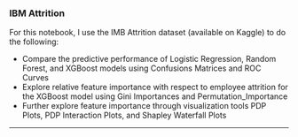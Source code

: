 

### IBM Attrition

For this notebook, I use the IMB Attrition dataset (available on Kaggle) to do the following:
* Compare the predictive performance of Logistic Regression, Random Forest, and XGBoost models using Confusions Matrices and ROC Curves 
* Explore relative feature importance with respect to employee attrition for the XGBoost model using Gini Importances and Permutation_Importance
* Further explore feature importance through visualization tools PDP Plots, PDP Interaction Plots, and Shapley Waterfall Plots

- - - - - - - - - - - - - - - - - - - - - - - - - - - - - - - - - - - - - - - - - - - - - - - - - - - - - - - - - - - - - - - - - - -


